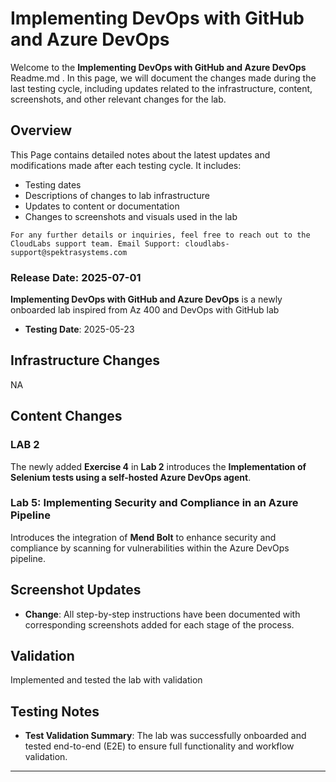 # Implementing DevOps with GitHub and Azure DevOps

Welcome to the **Implementing DevOps with GitHub and Azure DevOps** Readme.md . In this page, we will document the changes made during the last testing cycle, including updates related to the infrastructure, content, screenshots, and other relevant changes for the lab.

## Overview

This Page contains detailed notes about the latest updates and modifications made after each testing cycle. It includes:

- Testing dates
- Descriptions of changes to lab infrastructure
- Updates to content or documentation
- Changes to screenshots and visuals used in the lab

`For any further details or inquiries, feel free to reach out to the CloudLabs support team. Email Support: cloudlabs-support@spektrasystems.com`

### Release Date: 2025-07-01

  **Implementing DevOps with GitHub and Azure DevOps** is a newly onboarded lab inspired from Az 400 and DevOps with GitHub lab 
  
- **Testing Date**: 2025-05-23

## Infrastructure Changes

NA

## Content Changes

### LAB 2

The newly added **Exercise 4** in **Lab 2** introduces the **Implementation of Selenium tests using a self-hosted Azure DevOps agent**.

### Lab 5: Implementing Security and Compliance in an Azure Pipeline

Introduces the integration of **Mend Bolt** to enhance security and compliance by scanning for vulnerabilities within the Azure DevOps pipeline.
  

## Screenshot Updates

- **Change**: All step-by-step instructions have been documented with corresponding screenshots added for each stage of the process.

## Validation

Implemented and tested the lab with validation

## Testing Notes

- **Test Validation Summary**: The lab was successfully onboarded and tested end-to-end (E2E) to ensure full functionality and workflow validation.


---
</details>
